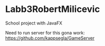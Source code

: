 # Labb3RobertMilicevic
School project with JavaFX

Need to run server for this gona work:
https://github.com/kappsegla/GameServer
